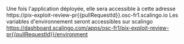 Une fois l'application déployée, elle sera accessible à cette adresse https://pix-exploit-review-pr{{pullRequestId}}.osc-fr1.scalingo.io
Les variables d'environnement seront accessibles sur scalingo https://dashboard.scalingo.com/apps/osc-fr1/pix-exploit-review-pr{{pullRequestId}}/environment
